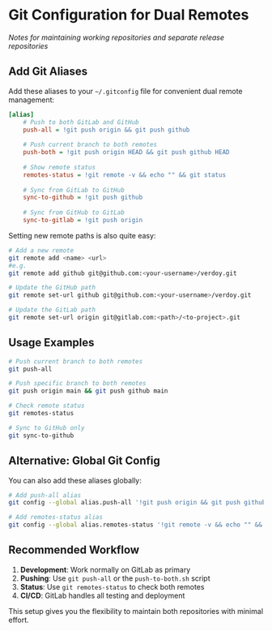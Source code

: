 # Git Configuration for Dual Remotes

_Notes for maintaining working repositories and separate release repositories_

## Add Git Aliases

Add these aliases to your `~/.gitconfig` file for convenient dual remote management:

```ini
[alias]
    # Push to both GitLab and GitHub
    push-all = !git push origin && git push github
    
    # Push current branch to both remotes
    push-both = !git push origin HEAD && git push github HEAD
    
    # Show remote status
    remotes-status = !git remote -v && echo "" && git status
    
    # Sync from GitLab to GitHub
    sync-to-github = !git push github
    
    # Sync from GitHub to GitLab
    sync-to-gitlab = !git push origin
```

Setting new remote paths is also quite easy: 

```bash
# Add a new remote
git remote add <name> <url>
#e.g.
git remote add github git@github.com:<your-username>/verdoy.git

# Update the GitHub path
git remote set-url github git@github.com:<your-username>/verdoy.git

# Update the GitLab path
git remote set-url origin git@gitlab.com:<path>/<to-project>.git

```

## Usage Examples

```bash
# Push current branch to both remotes
git push-all

# Push specific branch to both remotes
git push origin main && git push github main

# Check remote status
git remotes-status

# Sync to GitHub only
git sync-to-github
```

## Alternative: Global Git Config

You can also add these aliases globally:

```bash
# Add push-all alias
git config --global alias.push-all '!git push origin && git push github'

# Add remotes-status alias
git config --global alias.remotes-status '!git remote -v && echo "" && git status'
```

## Recommended Workflow

1. **Development**: Work normally on GitLab as primary
2. **Pushing**: Use `git push-all` or the `push-to-both.sh` script
3. **Status**: Use `git remotes-status` to check both remotes
4. **CI/CD**: GitLab handles all testing and deployment

This setup gives you the flexibility to maintain both repositories with minimal effort.
